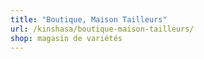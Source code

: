 ```yaml
---
title: "Boutique, Maison Tailleurs"
url: /kinshasa/boutique-maison-tailleurs/
shop: magasin de variétés
---
```

